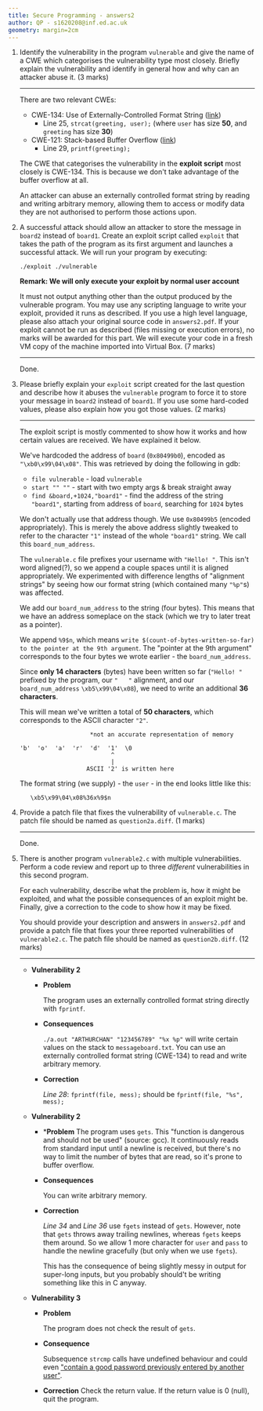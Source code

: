 ```yaml
---
title: Secure Programming - answers2
author: QP - s1620208@inf.ed.ac.uk
geometry: margin=2cm
---
```


1. Identify the vulnerability in the program `vulnerable` and give the name of a CWE which categorises the vulnerability type most closely. Briefly explain the vulnerability and identify in general how and why can an attacker abuse it. (3 marks)

    ----

    There are two relevant CWEs:
    - CWE-134: Use of Externally-Controlled Format String ([link](https://cwe.mitre.org/data/definitions/134.html))
        - Line 25, `strcat(greeting, user);` (where `user` has size **50**, and `greeting` has size **30**)
    - CWE-121: Stack-based Buffer Overflow ([link](https://cwe.mitre.org/data/definitions/121.html))
        - Line 29, `printf(greeting);`

    The CWE that categorises the vulnerability in the **exploit script** most closely is CWE-134. This is because we don't take advantage of the buffer overflow at all.

    An attacker can abuse an externally controlled format string by reading and writing arbitrary memory, allowing them to access or modify data they are not authorised to perform those actions upon.



2. A successful attack should allow an attacker to store the message in `board2` instead of `board1`. Create an exploit script called `exploit` that takes the path of the program as its first argument and launches a successful attack. We will run your program by executing:

    ```
    ./exploit ./vulnerable
    ```

    **Remark: We will only execute your exploit by normal user account**

    It must not output anything other than the output produced by the vulnerable program. You may use any scripting language to write your exploit, provided it runs as described. If you use a high level language, please also attach your original source code in `answers2.pdf`. If your exploit cannot be run as described (files missing or execution errors), no marks will be awarded for this part. We will execute your code in a fresh VM copy of the machine imported into Virtual Box. (7 marks)

    ----

    Done.

3. Please briefly explain your `exploit` script created for the last question and describe how it abuses the `vulnerable` program to force it to store your message in `board2` instead of `board1`. If you use some hard-coded values, please also explain how you got those values. (2 marks)

    ----

    The exploit script is mostly commented to show how it works and how certain values are received. We have explained it below.

    We've hardcoded the address of `board` (`0x80499b0`), encoded as `"\xb0\x99\04\x08"`. This was retrieved by doing the following in gdb:
    - `file vulnerable` - load `vulnerable`
    - `start "" ""`  - start with two empty args & break straight away
    - `find &board,+1024,"board1"` - find the address of the string `"board1"`, starting from address of `board`, searching for `1024` bytes

    We don't actually use that address though. We use `0x80499b5` (encoded appropriately). This is merely the above address slightly tweaked to refer to the character `"1"` instead of the whole `"board1"` string. We call this `board_num_address`.

    The `vulnerable.c` file prefixes your username with `"Hello! "`. This isn't word aligned(?), so we append a couple spaces until it is aligned appropriately. We experimented with difference lengths of "alignment strings" by seeing how our format string (which contained many `"%p"`s) was affected.

    We add our `board_num_address` to the string (four bytes). This means that we have an address someplace on the stack (which we try to later treat as a pointer).

    We append `%9$n`, which means `write $(count-of-bytes-written-so-far) to the pointer at the 9th argument`. The "pointer at the 9th argument" corresponds to the four bytes we wrote earlier - the `board_num_address`.

    Since **only 14 characters** (bytes) have been written so far (`"Hello! "` prefixed by the program, our `"   "` alignment, and our `board_num_address` `\xb5\x99\04\x08`), we need to write an additional **36 characters**.

    This will mean we've written a total of **50 characters**, which corresponds to the ASCII character `"2"`.


    ```
                        *not an accurate representation of memory

    'b'  'o'  'a'  'r'  'd'  '1'  \0
                              ^
                              |
                       ASCII '2' is written here
    ```

    The format string (we supply) - the `user` - in the end looks little like this:

    ```
       \xb5\x99\04\x08%36x%9$n
    ```


4. Provide a patch file that fixes the vulnerability of `vulnerable.c`. The patch file should be named as `question2a.diff`. (1 marks)

    ----

    Done.

5. There is another program `vulnerable2.c` with multiple vulnerabilities. Perform a code review and report up to three _different_ vulnerabilities in this second program.

    For each vulnerability, describe what the problem is, how it might be exploited, and what the possible consequences of an exploit might be. Finally, give a correction to the code to show how it may be fixed.

    You should provide your description and answers in `answers2.pdf` and provide a patch file that fixes your three reported vulnerabilities of `vulnerable2.c`. The patch file should be named as `question2b.diff`. (12 marks)

    ----

    - **Vulnerability 2**

        - **Problem**

            The program uses an externally controlled format string directly with `fprintf`.

        - **Consequences**

            `./a.out "ARTHURCHAN" "123456789" "%x %p"` will write certain values on the stack to `messageboard.txt`. You can use an externally controlled format string (CWE-134) to read and write arbitrary memory.

        - **Correction**

            _Line 28_: `fprintf(file, mess);` should be `fprintf(file, "%s", mess);`

    - **Vulnerability 2**

        - ***Problem**
            The program uses `gets`. This "function is dangerous and should not be used" (source: gcc). It continuously reads from standard input until a newline is received, but there's no way to limit the number of bytes that are read, so it's prone to buffer overflow.

        - **Consequences**

            You can write arbitrary memory.

        - **Correction**

            _Line 34_ and _Line 36_ use `fgets` instead of `gets`. However, note that `gets` throws away trailing newlines, whereas `fgets` keeps them around. So we allow 1 more character for `user` and `pass` to handle the newline gracefully (but only when we use `fgets`).

            This has the consequence of being slightly messy in output for super-long inputs, but you probably should't be writing something like this in C anyway.

    - **Vulnerability 3**

        - **Problem**

            The program does not check the result of `gets`.
        - **Consequence**

            Subsequence `strcmp` calls have undefined behaviour and could even ["contain a good password previously entered by another user"](https://www.informit.com/articles/article.aspx?p=2036582&seqNum=3).

        - **Correction**
            Check the return value. If the return value is 0 (null), quit the program.
